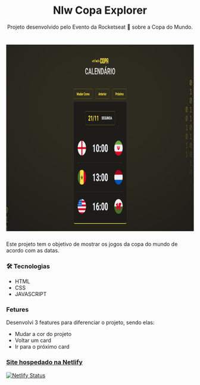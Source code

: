 <h1 align="center"> Nlw Copa Explorer </h1>

<p align="center">Projeto desenvolvido pelo Evento da Rocketseat 🚀 sobre a Copa do Mundo. </p>

<h1 align="center">
  <img alt="Imagem do projeto que mostra os jogos de acordo com as datas" title="Imagem do projeto" src="./nlwCopa.png" width="900" height="500" />
</h1>

<p>Este projeto tem o objetivo de mostrar os jogos da copa do mundo
de acordo com as datas.</p>

### 🛠 Tecnologias

- HTML
- CSS
- JAVASCRIPT

### Fetures
<p>Desenvolvi 3 features para diferenciar o projeto, sendo elas: </p>

- Mudar a cor do projeto
- Voltar um card
- Ir para o próximo card

<h3><a href="https://nlwcopa.netlify.app/" target="_blank">Site hospedado na Netlify</a></h3>

[![Netlify Status](https://api.netlify.com/api/v1/badges/ace0fd53-1b83-4ed9-9410-265c4a0aab8c/deploy-status)](https://app.netlify.com/sites/nlwcopa/deploys)
